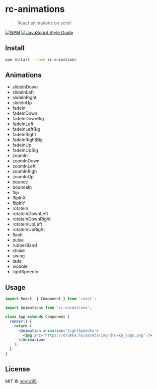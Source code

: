 # rc-animations

> React animations on scroll

[![NPM](https://img.shields.io/npm/v/rc-animations.svg)](https://www.npmjs.com/package/rc-animations) [![JavaScript Style Guide](https://img.shields.io/badge/code_style-standard-brightgreen.svg)](https://standardjs.com)

## Install

```bash
npm install --save rc-animations
```

## Animations

- slideInDown
- slideInLeft
- slideInRight
- slideInUp
- fadeIn
- fadeInDown
- fadeInDownBig
- fadeInLeft
- fadeInLeftBig
- fadeInRight
- fadeInRightBig
- fadeInUp
- fadeInUpBig
- zoomIn
- zoomInDown
- zoomInLeft
- zoomInRigh
- zoomInUp
- bounce
- bounceIn
- flip
- flipInX
- flipInY
- rotateIn
- rotateInDownLeft
- rotateInDownRight
- rotateInUpLeft
- rotateInUpRight
- flash
- pulse
- rubberBand
- shake
- swing
- tada
- wobble
- lightSpeedIn

## Usage

```jsx
import React, { Component } from 'react';

import Animations from 'rc-animations';

class App extends Component {
  render() {
    return (
      <Animation animation='lightSpeedIn'>
        <img src='https://drukka.hu/assets/img/drukka_logo.png' />
      </Animation>
    );
  }
}
```

## License

MIT © [norco95](https://github.com/drukka/rc-animations)
